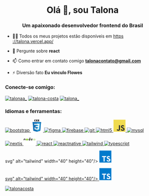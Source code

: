 <h1 align="center">Olá 👋, sou Talona</h1>
<h3 align="center">Um apaixonado desenvolvedor frontend do Brasil</h3>

- 👨‍💻 Todos os meus projetos estão disponíveis em [https ://talona.vercel.app/](https://talona.vercel.app/)

- 💬 Pergunte sobre **react**

- 📫 Como entrar em contato comigo **talonacontato@gmail.com**

- ⚡ Diversão fato **Eu vinculo Flowes**

<h3 align="left">Conecte-se comigo:</h3>
<p align="left">
<a href="https://twitter.com/talonaa_" target=" em branco"><img align="center" src="https://raw.githubusercontent.com/rahuldkjain/github-profile-readme-generator/master/src/images/icons/Social/twitter.svg" alt=" talonaa_" height="30" width="40" /></a>
<a href="https://linkedin.com/in/talona-costa" target="blank"><img align="center" src="https://raw.githubusercontent.com/rahuldkjain/github-profile-readme-generator/master/src/images/icons/Social/linked-in-alt.svg" alt="talona-costa" height= "30" width="40" /></a>
<a href="https://discord.gg/talona_" target="blank"><img align="center" src="https://raw .githubusercontent.com/rahuldkjain/github-profile-readme-generator/master/src/images/icons/Social/discord.svg" alt="talona_" height="30" width="40" /></a>
</p>

<h3 align="left">Idiomas e ferramentas:</h3>
<p align="left"> <a href="https://getbootstrap.com" target="_blank" rel="noreferrer"> <img src="https://raw.githubusercontent.com/devicons/devicon /master/icons/bootstrap/bootstrap-plain-wordmark.svg" alt="bootstrap" width="40" height="40"/> </a> <a href="https://www.w3schools.com /css/" target="_blank" rel="noreferrer"> <img src="https://raw.githubusercontent.com/devicons/devicon/master/icons/css3/css3-original-wordmark.svg" alt= "css3" width="40" height="40"/> </a> <a href="https://www.figma.com/" target="_blank" rel="noreferrer"> <img src= "https://www.vectorlogo.zone/logos/figma/figma-icon.svg" alt="figma" width="40" height="40"/> </a> <a href="https:/ /firebase.google.com/" target="_blank" rel="noreferrer"> <img src="https://www.vectorlogo.zone/logos/firebase/firebase-icon.svg" alt="firebase" largura ="40" height="40"/> </a> <a href="https://git-scm.com/" target="_blank" rel="noreferrer"> <img src="https:/ /www.vectorlogo.zone/logos/git-scm/git-scm-icon.svg" alt="git" width="40" height="40"/> </a> <a href="https:/ /www.w3.org/html/" target="_blank" rel="noreferrer"> <img src="https://raw.githubusercontent.com/devicons/devicon/master/icons/html5/html5-original- wordmark.svg" alt="html5" width="40" height="40"/> </a> <a href="https://developer.mozilla.org/en-US/docs/Web/JavaScript" target="_blank" rel="noreferrer"> <img src="https://raw.githubusercontent.com/devicons/devicon/master/icons/javascript/javascript-original.svg" alt="javascript" width=" 40" height="40"/> </a> <a href="https://www.mysql.com/" target="_blank" rel="noreferrer"> <img src="https://raw .githubusercontent.com/devicons/devicon/master/icons/mysql/mysql-original-wordmark.svg" alt="mysql" width="40" height="40"/> </a> <a href="https ://nextjs.org/" target="_blank" rel="noreferrer"> <img src="https://cdn.worldvectorlogo.com/logos/nextjs-2.svg" alt="nextjs" width="40" height="40"/> </a> <a href="https://nodejs.org" target="_blank" rel="noreferrer"> <img src ="https://raw.githubusercontent.com/devicons/devicon/master/icons/nodejs/nodejs-original-wordmark.svg" alt="nodejs" width="40" height="40"/> </a > <a href="https://reactjs.org/" target="_blank" rel="noreferrer"> <img src="https://raw.githubusercontent.com/devicons/devicon/master/icons/react /react-original-wordmark.svg" alt="react" width="40" height="40"/> </a> <a href="https://reactnative.dev/" target="_blank" rel ="noreferrer"> <img src="https://reactnative.dev/img/header_logo.svg" alt="reactnative" width="40" height="40"/> </a> <a href=" https://tailwindcss.com/" target="_blank" rel="noreferrer"> <img src="https://www.vectorlogo.zone/logos/tailwindcss/tailwindcss-icon.svg" alt="tailwind" width="40" height="40"/> </a> <a href="https://www.typescriptlang.org/" target="_blank" rel="noreferrer"> <img src="https: //raw.githubusercontent.com/devicons/devicon/master/icons/typescript/typescript-original.svg" alt="typescript" width="40" height="40"/> </a> </p>svg" alt="tailwind" width="40" height="40"/> </a> <a href="https://www.typescriptlang.org/" target="_blank" rel="noreferrer"> <img src="https://raw.githubusercontent.com/devicons/devicon/master/icons/typescript/typescript-original.svg" alt="typescript" width="40" height="40"/> </ uma> </p>svg" alt="tailwind" width="40" height="40"/> </a> <a href="https://www.typescriptlang.org/" target="_blank" rel="noreferrer"> <img src="https://raw.githubusercontent.com/devicons/devicon/master/icons/typescript/typescript-original.svg" alt="typescript" width="40" height="40"/> </ uma> </p>

<p><img align="center" src="https://github-readme-stats.vercel.app/api/top-langs?username=talonacosta&show_icons=true&locale=en&layout=compact" alt="talonacosta" /> </p>
